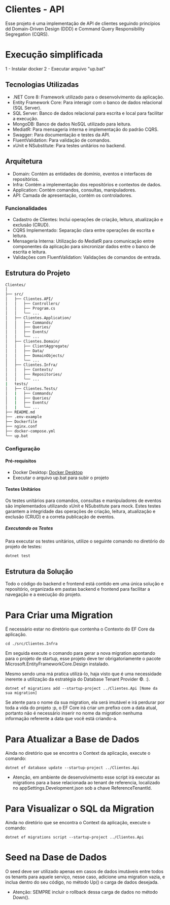 # Clientes - API

Esse projeto é uma implementação de API de clientes seguindo princípios dd Domain-Driven Design (DDD) e Command Query Responsibility Segregation (CQRS).

# Execução simplificada

1 - Instalar docker
2 - Executar arquivo "up.bat"

## Tecnologias Utilizadas

- .NET Core 8: Framework utilizado para o desenvolvimento da aplicação.
- Entity Framework Core: Para interagir com o banco de dados relacional (SQL Server).
- SQL Server: Banco de dados relacional para escrita e local para facilitar a execução.
- MongoDB: Banco de dados NoSQL utilizado para leitura.
- MediatR: Para mensageria interna e implementação do padrão CQRS.
- Swagger: Para documentação e testes da API.
- FluentValidation: Para validação de comandos.
- xUnit e NSubstitute: Para testes unitários no backend.

## Arquitetura

- Domain: Contém as entidades de domínio, eventos e interfaces de repositórios.
- Infra: Contém a implementação dos repositórios e contextos de dados.
- Application: Contém comandos, consultas, manipuladores.
- API: Camada de apresentação, contém os controladores.

### Funcionalidades

- Cadastro de Clientes: Inclui operações de criação, leitura, atualização e exclusão (CRUD).
- CQRS Implementado: Separação clara entre operações de escrita e leitura.
- Mensageria Interna: Utilização do MediatR para comunicação entre componentes da aplicação para sincronizar dados entre o banco de escrita e leitura.
- Validações com FluentValidation: Validações de comandos de entrada.

## Estrutura do Projeto

```sh
Clientes/
│
├── src/
│   ├── Clientes.API/
│   │   ├── Controllers/
│   │   ├── Program.cs
│   │   └── ...
│   ├── Clientes.Application/
│   │   ├── Commands/
│   │   ├── Queries/
│   │   ├── Events/
│   │   └── ...
│   ├── Clientes.Domain/
│   │   ├── ClientAggregate/
│   │   ├── Data/
│   │   ├── DomainObjects/
│   │   └── ...
│   ├── Clientes.Infra/
│   │   ├── Contexts/
│   │   ├── Repositories/
│   │   └── ...
|   tests/
│   ├── Clientes.Tests/
│   |   ├── Commands/
│   |   ├── Queries/
│   |   ├── Events/
│   |   └── ...
├── README.md
├── .env-example
├── Dockerfile
├── nginx.conf
├── docker-compose.yml
└── up.bat
```

### Configuração

#### Pré-requisitos

- Docker Desktop: [Docker Desktop](https://www.docker.com/products/docker-desktop)
- Executar o arquivo up.bat para subir o projeto

#### Testes Unitários

Os testes unitários para comandos, consultas e manipuladores de eventos são implementados utilizando xUnit e NSubstitute para mock. Estes testes garantem a integridade das operações de criação, leitura, atualização e exclusão (CRUD) e a correta publicação de eventos.

##### Executando os Testes

Para executar os testes unitários, utilize o seguinte comando no diretório do projeto de testes:

```sh
dotnet test
```

## Estrutura da Solução
Todo o código do backend e frontend está contido em uma única solução e repositório, organizada em pastas backend e frontend para facilitar a navegação e a execução do projeto.

# Para Criar uma Migration
É necessário estar no diretório que contenha o Contexto do EF Core da aplicação.

`cd ./src/Clientes.Infra`

Em seguida execute o comando para gerar a nova migration apontando para o projeto de startup, esse projeto deve ter obrigatoriamente o pacote Microsoft.EntityFrameworkCore.Design instalado.

Mesmo sendo uma má pratica utilizá-lo, haja visto que é uma necessidade inerente a utilização da estratégia do Database Tenant Provider ©. :).

`dotnet ef migrations add --startup-project ../Clientes.Api [Nome da sua migration]`

Se atente para o nome da sua migration, ela será imutável e irá perdurar por toda a vida do projeto :p, o EF Core irá criar um prefixo com a data atual, portanto não é necessário inserir no nome da migration nenhuma informação referente a data que você está criando-a.

# Para Atualizar a Base de Dados
Ainda no diretório que se encontra o Context da aplicação, execute o comando:

`dotnet ef database update --startup-project ../Clientes.Api`

* Atenção, em ambiente de desenvolvimento esse script irá executar as migrations para a base relacionada ao tenant de referencia, localizado no appSettings.Development.json sob a chave ReferenceTenantId.

# Para Visualizar o SQL da Migration
Ainda no diretório que se encontra o Context da aplicação, execute o comando:

`dotnet ef migrations script --startup-project ../Clientes.Api`

# Seed na Dase de Dados
O seed deve ser utilizado apenas em casos de dados imutáveis entre todos os tenants para aquele serviço, nesse caso, adicione uma migration vazia, e inclua dentro do seu código, no método Up() o carga de dados desejada.
* Atenção: SEMPRE incluir o rollback dessa carga de dados no método Down().
